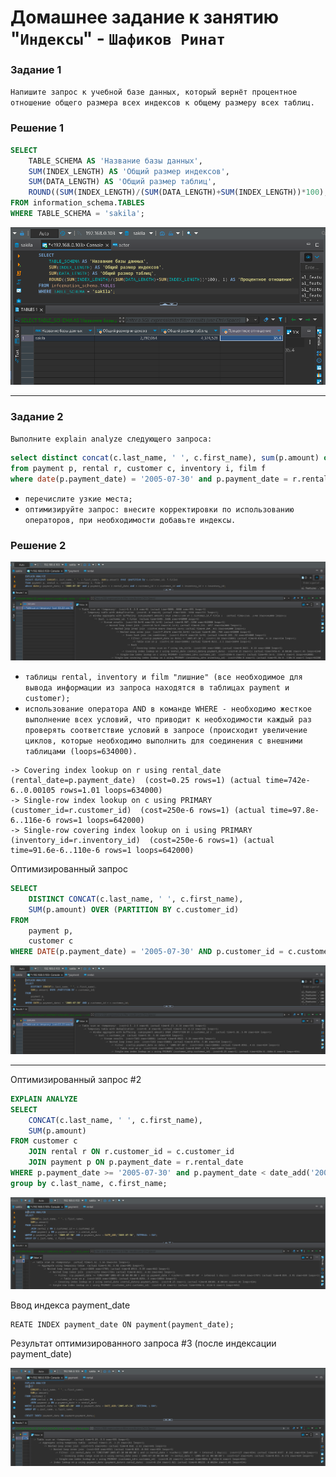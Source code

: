 # Домашнее задание к занятию "`Индексы`" - `Шафиков Ринат`

### Задание 1

`Напишите запрос к учебной базе данных, который вернёт процентное отношение общего размера всех индексов к общему размеру всех таблиц.`

### Решение 1

```sql
SELECT 
	TABLE_SCHEMA AS 'Название базы данных', 
	SUM(INDEX_LENGTH) AS 'Общий размер индексов', 
	SUM(DATA_LENGTH) AS 'Общий размер таблиц', 
	ROUND((SUM(INDEX_LENGTH)/(SUM(DATA_LENGTH)+SUM(INDEX_LENGTH))*100), 1) AS 'Процентное отношение'
FROM information_schema.TABLES
WHERE TABLE_SCHEMA = 'sakila';
```

![SELECT_TABLE_SCHEMA_PROCENT](img/SELECT_TABLE_SCHEMA_PROCENT.png)

---

### Задание 2

`Выполните explain analyze следующего запроса:`

```sql
select distinct concat(c.last_name, ' ', c.first_name), sum(p.amount) over (partition by c.customer_id, f.title)
from payment p, rental r, customer c, inventory i, film f
where date(p.payment_date) = '2005-07-30' and p.payment_date = r.rental_date and r.customer_id = c.customer_id and i.inventory_id = r.inventory_id
```

- `перечислите узкие места;`
- `оптимизируйте запрос: внесите корректировки по использованию операторов, при необходимости добавьте индексы.`

### Решение 2

![original_request](img/original_request.png)

- `таблицы rental, inventory и film "лишние" (все необходимое для вывода информации из запроса находятся в таблицах payment и customer);`
- `использование оператора AND в команде WHERE - необходимо жесткое выполнение всех условий, что приводит к необходимости каждый раз проверять соответствие условий в запросе (происходит увеличение циклов, которые необходимо выполнить для соединения с внешними таблицами (loops=634000).`

```
-> Covering index lookup on r using rental_date (rental_date=p.payment_date)  (cost=0.25 rows=1) (actual time=742e-6..0.00105 rows=1.01 loops=634000)
-> Single-row index lookup on c using PRIMARY (customer_id=r.customer_id)  (cost=250e-6 rows=1) (actual time=97.8e-6..116e-6 rows=1 loops=642000)
-> Single-row covering index lookup on i using PRIMARY (inventory_id=r.inventory_id)  (cost=250e-6 rows=1) (actual time=91.6e-6..110e-6 rows=1 loops=642000)
```

Оптимизированный запрос

```sql
SELECT
	DISTINCT CONCAT(c.last_name, ' ', c.first_name),
	SUM(p.amount) OVER (PARTITION BY c.customer_id) 
FROM 
	payment p, 
	customer c 
WHERE DATE(p.payment_date) = '2005-07-30' AND p.customer_id = c.customer_id; 
```

![optimized_query](img/optimized_query.png)

---

Оптимизированный запрос #2

```sql
EXPLAIN ANALYZE
SELECT 
	CONCAT(c.last_name, ' ', c.first_name), 
	SUM(p.amount)
FROM customer c 
	JOIN rental r ON r.customer_id = c.customer_id
	JOIN payment p ON p.payment_date = r.rental_date
WHERE p.payment_date >= '2005-07-30' and p.payment_date < date_add('2005-07-30', interval 1 day)
group by c.last_name, c.first_name;
```

![optimized_query_2](img/optimized_query_2.png)

Ввод индекса payment_date

```
REATE INDEX payment_date ON payment(payment_date);
```

Результат оптимизированного запроса #3 (после индексации payment_date)

![optimized_query_3](img/optimized_query_3.png)

























